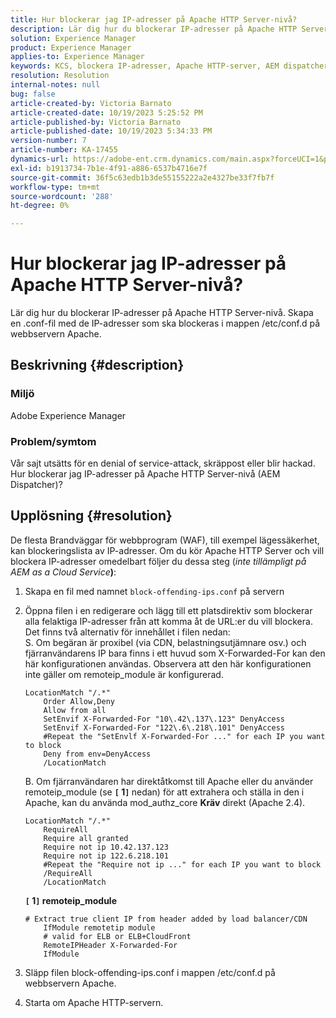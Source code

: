 ```yaml
---
title: Hur blockerar jag IP-adresser på Apache HTTP Server-nivå?
description: Lär dig hur du blockerar IP-adresser på Apache HTTP Server-nivå.
solution: Experience Manager
product: Experience Manager
applies-to: Experience Manager
keywords: KCS, blockera IP-adresser, Apache HTTP-server, AEM dispatcher
resolution: Resolution
internal-notes: null
bug: false
article-created-by: Victoria Barnato
article-created-date: 10/19/2023 5:25:52 PM
article-published-by: Victoria Barnato
article-published-date: 10/19/2023 5:34:33 PM
version-number: 7
article-number: KA-17455
dynamics-url: https://adobe-ent.crm.dynamics.com/main.aspx?forceUCI=1&pagetype=entityrecord&etn=knowledgearticle&id=9cbb468a-a46e-ee11-8df0-6045bd006793
exl-id: b1913734-7b1e-4f91-a886-6537b4716e7f
source-git-commit: 36f5c63edb1b3de55155222a2e4327be33f7fb7f
workflow-type: tm+mt
source-wordcount: '288'
ht-degree: 0%

---
```


# Hur blockerar jag IP-adresser på Apache HTTP Server-nivå?


Lär dig hur du blockerar IP-adresser på Apache HTTP Server-nivå. Skapa en .conf-fil med de IP-adresser som ska blockeras i mappen /etc/conf.d på webbservern Apache.

## Beskrivning {#description}


### <b>Miljö</b>

Adobe Experience Manager



### <b>Problem/symtom</b>

Vår sajt utsätts för en denial of service-attack, skräppost eller blir hackad. Hur blockerar jag IP-adresser på Apache HTTP Server-nivå (AEM Dispatcher)?


## Upplösning {#resolution}


De flesta Brandväggar för webbprogram (WAF), till exempel lägessäkerhet, kan blockeringslista av IP-adresser. Om du kör Apache HTTP Server och vill blockera IP-adresser omedelbart följer du dessa steg (*inte tillämpligt på AEM as a Cloud Service<b>*)</b>:

1. Skapa en fil med namnet `block-offending-ips.conf` på servern
2. Öppna filen i en redigerare och lägg till ett platsdirektiv som blockerar alla felaktiga IP-adresser från att komma åt de URL:er du vill blockera. Det finns två alternativ för innehållet i filen nedan:<br>    S. Om begäran är proxibel (via CDN, belastningsutjämnare osv.) och fjärranvändarens IP bara finns i ett huvud som X-Forwarded-For kan den här konfigurationen användas. Observera att den här konfigurationen inte gäller om remoteip_module är konfigurerad.


   ```
   LocationMatch "/.*"
       Order Allow,Deny
       Allow from all
       SetEnvif X-Forwarded-For "10\.42\.137\.123" DenyAccess
       SetEnvif X-Forwarded-For "122\.6\.218\.101" DenyAccess
       #Repeat the "SetEnvlf X-Forwarded-For ..." for each IP you want to block
       Deny from env=DenyAccess
       /LocationMatch
   ```

   B. Om fjärranvändaren har direktåtkomst till Apache eller du använder remoteip_module (se <b>`[` 1`]` </b> nedan) för att extrahera och ställa in den i Apache, kan du använda mod_authz_core <b>Kräv</b> direkt (Apache 2.4).


   ```
   LocationMatch "/.*"
       RequireAll
       Require all granted
       Require not ip 10.42.137.123
       Require not ip 122.6.218.101
       #Repeat the "Require not ip ..." for each IP you want to block
       /RequireAll
       /LocationMatch
   ```


   <b>`[` 1`]`  remoteip_module</b>


   ```
   # Extract true client IP from header added by load balancer/CDN
       IfModule remotetip module
       # valid for ELB or ELB+CloudFront
       RemoteIPHeader X-Forwarded-For
       IfModule
   ```


3. Släpp filen block-offending-ips.conf i mappen /etc/conf.d på webbservern Apache.
4. Starta om Apache HTTP-servern.
